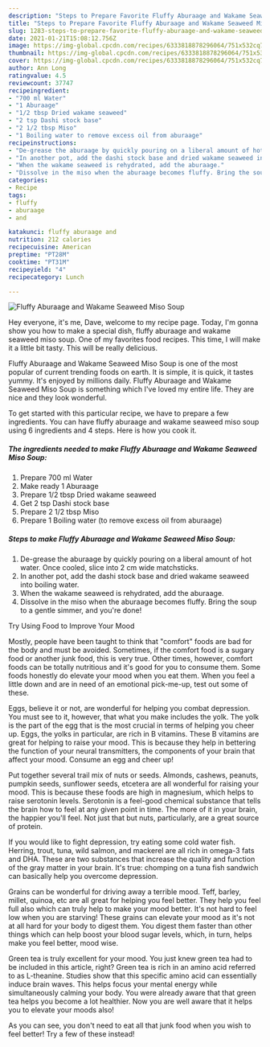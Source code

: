 ```yaml
---
description: "Steps to Prepare Favorite Fluffy Aburaage and Wakame Seaweed Miso Soup"
title: "Steps to Prepare Favorite Fluffy Aburaage and Wakame Seaweed Miso Soup"
slug: 1283-steps-to-prepare-favorite-fluffy-aburaage-and-wakame-seaweed-miso-soup
date: 2021-01-21T15:08:12.756Z
image: https://img-global.cpcdn.com/recipes/6333818878296064/751x532cq70/fluffy-aburaage-and-wakame-seaweed-miso-soup-recipe-main-photo.jpg
thumbnail: https://img-global.cpcdn.com/recipes/6333818878296064/751x532cq70/fluffy-aburaage-and-wakame-seaweed-miso-soup-recipe-main-photo.jpg
cover: https://img-global.cpcdn.com/recipes/6333818878296064/751x532cq70/fluffy-aburaage-and-wakame-seaweed-miso-soup-recipe-main-photo.jpg
author: Ann Long
ratingvalue: 4.5
reviewcount: 37747
recipeingredient:
- "700 ml Water"
- "1 Aburaage"
- "1/2 tbsp Dried wakame seaweed"
- "2 tsp Dashi stock base"
- "2 1/2 tbsp Miso"
- "1 Boiling water to remove excess oil from aburaage"
recipeinstructions:
- "De-grease the aburaage by quickly pouring on a liberal amount of hot water. Once cooled, slice into 2 cm wide matchsticks."
- "In another pot, add the dashi stock base and dried wakame seaweed into boiling water."
- "When the wakame seaweed is rehydrated, add the aburaage."
- "Dissolve in the miso when the aburaage becomes fluffy. Bring the soup to a gentle simmer, and you&#39;re done!"
categories:
- Recipe
tags:
- fluffy
- aburaage
- and

katakunci: fluffy aburaage and 
nutrition: 212 calories
recipecuisine: American
preptime: "PT28M"
cooktime: "PT31M"
recipeyield: "4"
recipecategory: Lunch

---
```



![Fluffy Aburaage and Wakame Seaweed Miso Soup](https://img-global.cpcdn.com/recipes/6333818878296064/751x532cq70/fluffy-aburaage-and-wakame-seaweed-miso-soup-recipe-main-photo.jpg)

Hey everyone, it's me, Dave, welcome to my recipe page. Today, I'm gonna show you how to make a special dish, fluffy aburaage and wakame seaweed miso soup. One of my favorites food recipes. This time, I will make it a little bit tasty. This will be really delicious.



Fluffy Aburaage and Wakame Seaweed Miso Soup is one of the most popular of current trending foods on earth. It is simple, it is quick, it tastes yummy. It's enjoyed by millions daily. Fluffy Aburaage and Wakame Seaweed Miso Soup is something which I've loved my entire life. They are nice and they look wonderful.


To get started with this particular recipe, we have to prepare a few ingredients. You can have fluffy aburaage and wakame seaweed miso soup using 6 ingredients and 4 steps. Here is how you cook it.

<!--inarticleads1-->

##### The ingredients needed to make Fluffy Aburaage and Wakame Seaweed Miso Soup:

1. Prepare 700 ml Water
1. Make ready 1 Aburaage
1. Prepare 1/2 tbsp Dried wakame seaweed
1. Get 2 tsp Dashi stock base
1. Prepare 2 1/2 tbsp Miso
1. Prepare 1 Boiling water (to remove excess oil from aburaage)




<!--inarticleads2-->

##### Steps to make Fluffy Aburaage and Wakame Seaweed Miso Soup:

1. De-grease the aburaage by quickly pouring on a liberal amount of hot water. Once cooled, slice into 2 cm wide matchsticks.
1. In another pot, add the dashi stock base and dried wakame seaweed into boiling water.
1. When the wakame seaweed is rehydrated, add the aburaage.
1. Dissolve in the miso when the aburaage becomes fluffy. Bring the soup to a gentle simmer, and you&#39;re done!




Try Using Food to Improve Your Mood


Mostly, people have been taught to think that "comfort" foods are bad for the body and must be avoided. Sometimes, if the comfort food is a sugary food or another junk food, this is very true. Other times, however, comfort foods can be totally nutritious and it's good for you to consume them. Some foods honestly do elevate your mood when you eat them. When you feel a little down and are in need of an emotional pick-me-up, test out some of these.

Eggs, believe it or not, are wonderful for helping you combat depression. You must see to it, however, that what you make includes the yolk. The yolk is the part of the egg that is the most crucial in terms of helping you cheer up. Eggs, the yolks in particular, are rich in B vitamins. These B vitamins are great for helping to raise your mood. This is because they help in bettering the function of your neural transmitters, the components of your brain that affect your mood. Consume an egg and cheer up!

Put together several trail mix of nuts or seeds. Almonds, cashews, peanuts, pumpkin seeds, sunflower seeds, etcetera are all wonderful for raising your mood. This is because these foods are high in magnesium, which helps to raise serotonin levels. Serotonin is a feel-good chemical substance that tells the brain how to feel at any given point in time. The more of it in your brain, the happier you'll feel. Not just that but nuts, particularly, are a great source of protein.

If you would like to fight depression, try eating some cold water fish. Herring, trout, tuna, wild salmon, and mackerel are all rich in omega-3 fats and DHA. These are two substances that increase the quality and function of the gray matter in your brain. It's true: chomping on a tuna fish sandwich can basically help you overcome depression. 

Grains can be wonderful for driving away a terrible mood. Teff, barley, millet, quinoa, etc are all great for helping you feel better. They help you feel full also which can truly help to make your mood better. It's not hard to feel low when you are starving! These grains can elevate your mood as it's not at all hard for your body to digest them. You digest them faster than other things which can help boost your blood sugar levels, which, in turn, helps make you feel better, mood wise.

Green tea is truly excellent for your mood. You just knew green tea had to be included in this article, right? Green tea is rich in an amino acid referred to as L-theanine. Studies show that this specific amino acid can essentially induce brain waves. This helps focus your mental energy while simultaneously calming your body. You were already aware that that green tea helps you become a lot healthier. Now you are well aware that it helps you to elevate your moods also!

As you can see, you don't need to eat all that junk food when you wish to feel better! Try a few of these instead!

